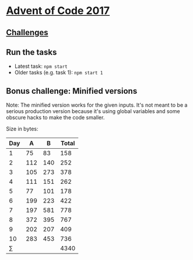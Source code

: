 # [Advent of Code 2017](http://adventofcode.com/)

## [Challenges](challenges)

## Run the tasks

* Latest task: ``npm start``
* Older tasks (e.g. task 1): ``npm start 1``

## Bonus challenge: Minified versions

Note: The minified version works for the given inputs. It's not meant to be a serious production version because it's using global variables and some obscure hacks to make the code smaller.

Size in bytes:

 Day |   A |   B | Total
-----|-----|-----|-------
 1   |  75 |  83 |   158
 2   | 112 | 140 |   252
 3   | 105 | 273 |   378
 4   | 111 | 151 |   262
 5   |  77 | 101 |   178
 6   | 199 | 223 |   422
 7   | 197 | 581 |   778
 8   | 372 | 395 |   767
 9   | 202 | 207 |   409
 10  | 283 | 453 |   736
 ∑   |     |     |  4340
